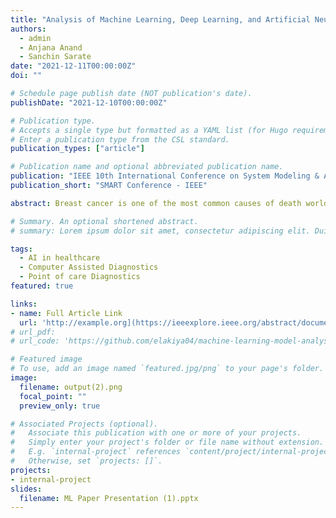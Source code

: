 ```yaml
---
title: "Analysis of Machine Learning, Deep Learning, and Artificial Neural Network Approaches for Breast Cancer Classification"
authors:
  - admin
  - Anjana Anand
  - Sanchin Sarate
date: "2021-12-11T00:00:00Z"
doi: ""

# Schedule page publish date (NOT publication's date).
publishDate: "2021-12-10T00:00:00Z"

# Publication type.
# Accepts a single type but formatted as a YAML list (for Hugo requirements).
# Enter a publication type from the CSL standard.
publication_types: ["article"]

# Publication name and optional abbreviated publication name.
publication: "IEEE 10th International Conference on System Modeling & Advancement in Research Trends (SMART-2021)"
publication_short: "SMART Conference - IEEE"

abstract: Breast cancer is one of the most common causes of death worldwide among women, with good survival rates if detected early. In our work, we compared supervised, semi- supervised and unsupervised learning on the biomedical dataset, Wisconsin Breast Cancer Dataset, to establish the model with the best performance and hence apply for computer aided diagnosis. The metrics used for the same includes performance of the network as well as the ease of implementation, As a result, we hope to close the gap between technology innovation and its implementation in healthcare

# Summary. An optional shortened abstract.
# summary: Lorem ipsum dolor sit amet, consectetur adipiscing elit. Duis posuere tellus ac convallis placerat. Proin tincidunt magna sed ex sollicitudin condimentum.

tags:
  - AI in healthcare
  - Computer Assisted Diagnostics
  - Point of care Diagnostics
featured: true

links:
- name: Full Article Link
  url: 'http://example.org](https://ieeexplore.ieee.org/abstract/document/9676334'
# url_pdf:
# url_code: 'https://github.com/elakiya04/machine-learning-model-analysis-using-breast-cancer-datatset'

# Featured image
# To use, add an image named `featured.jpg/png` to your page's folder. 
image:
  filename: output(2).png
  focal_point: ""
  preview_only: true

# Associated Projects (optional).
#   Associate this publication with one or more of your projects.
#   Simply enter your project's folder or file name without extension.
#   E.g. `internal-project` references `content/project/internal-project/index.md`.
#   Otherwise, set `projects: []`.
projects:
- internal-project
slides: 
  filename: ML Paper Presentation (1).pptx
---
```

